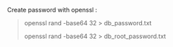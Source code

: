 Create password with openssl :
> openssl rand -base64 32 > db_password.txt
> 
> openssl rand -base64 32 > db_root_password.txt
